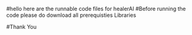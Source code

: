 #hello here are the runnable code files for healerAI 
#Before running the code please do download all prerequisties Libraries

#Thank You